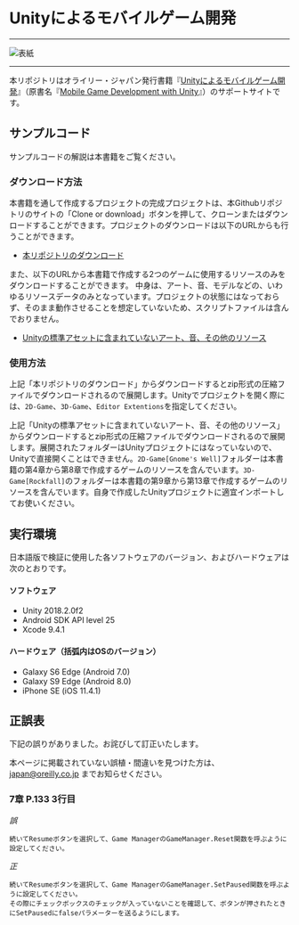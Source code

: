 # Unityによるモバイルゲーム開発

---

![表紙](mobile-game-development-with-unity-ja.png)

---

本リポジトリはオライリー・ジャパン発行書籍『[Unityによるモバイルゲーム開発](http://www.oreilly.co.jp/books/9784873118505/)』（原書名『[Mobile Game Development with Unity](http://shop.oreilly.com/product/0636920032359.do)』）のサポートサイトです。

## サンプルコード

サンプルコードの解説は本書籍をご覧ください。

### ダウンロード方法

本書籍を通して作成するプロジェクトの完成プロジェクトは、本Githubリポジトリのサイトの「Clone or download」ボタンを押して、クローンまたはダウンロードすることができます。プロジェクトのダウンロードは以下のURLからも行うことができます。

* [本リポジトリのダウンロード](https://github.com/oreilly-japan/mobile-game-development-with-unity-ja/archive/master.zip)

また、以下のURLから本書籍で作成する2つのゲームに使用するリソースのみをダウンロードすることができます。
中身は、アート、音、モデルなどの、いわゆるリソースデータのみとなっています。プロジェクトの状態にはなっておらず、そのまま動作させることを想定していないため、スクリプトファイルは含んでおりません。

* [Unityの標準アセットに含まれていないアート、音、その他のリソース](https://www.oreilly.co.jp/pub/9784873118505/MobileGameDevWithUnity1stEd-master.zip)

### 使用方法

上記「本リポジトリのダウンロード」からダウンロードするとzip形式の圧縮ファイルでダウンロードされるので展開します。Unityでプロジェクトを開く際には、`2D-Game`、`3D-Game`、`Editor Extentions`を指定してください。

上記「Unityの標準アセットに含まれていないアート、音、その他のリソース」からダウンロードするとzip形式の圧縮ファイルでダウンロードされるので展開します。展開されたフォルダーはUnityプロジェクトにはなっていないので、Unityで直接開くことはできません。`2D-Game[Gnome's Well]`フォルダーは本書籍の第4章から第8章で作成するゲームのリソースを含んでいます。`3D-Game[Rockfall]`のフォルダーは本書籍の第9章から第13章で作成するゲームのリソースを含んでいます。自身で作成したUnityプロジェクトに適宜インポートしてお使いください。


## 実行環境

日本語版で検証に使用した各ソフトウェアのバージョン、およびハードウェアは次のとおりです。

#### ソフトウェア

* Unity 2018.2.0f2
* Android SDK API level 25
* Xcode 9.4.1

#### ハードウェア（括弧内はOSのバージョン）

* Galaxy S6 Edge (Android 7.0)
* Galaxy S9 Edge (Android 8.0)
* iPhone SE (iOS 11.4.1)

## 正誤表

下記の誤りがありました。お詫びして訂正いたします。

本ページに掲載されていない誤植・間違いを見つけた方は、 japan@oreilly.co.jp までお知らせください。

### 7章 P.133 3行目

_誤_

```
続いてResumeボタンを選択して、Game ManagerのGameManager.Reset関数を呼ぶように設定してください。
```

_正_

```
続いてResumeボタンを選択して、Game ManagerのGameManager.SetPaused関数を呼ぶように設定してください。
その際にチェックボックスのチェックが入っていないことを確認して、ボタンが押されたときにSetPausedにfalseパラメーターを送るようにします。
```
